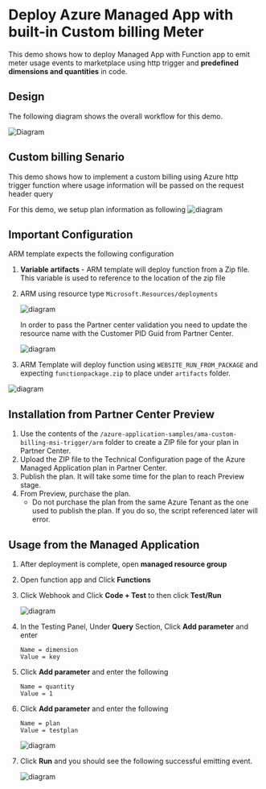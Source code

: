 # Deploy Azure Managed App with built-in Custom billing Meter

This demo shows how to deploy Managed App with Function app to emit meter usage events to marketplace using http trigger and  **predefined dimensions and quantities** in code.

## Design

The following diagram shows the overall workflow for this demo.

![Diagram](./images/Diagram.png)

## Custom billing Senario

This demo shows how to implement a custom billing using Azure http trigger function where usage information will be passed on the request header query

For this demo, we setup plan information as following
![diagram](./images/Diagram5.png)

## Important Configuration

ARM template expects the following configuration

1. **Variable artifacts** - ARM template will deploy function from a Zip file. This variable is used to reference to the location of the zip file
2. ARM using resource type `Microsoft.Resources/deployments`

    ![diagram](./images/Diagram2.png)

    In order to pass the Partner center validation you need to update the resource name with the Customer PID Guid from Partner Center.

    ![diagram](./images/Diagram3.png)

3. ARM Template will deploy function using `WEBSITE_RUN_FROM_PACKAGE` and expecting `functionpackage.zip` to place under `artifacts` folder.

![diagram](./images/Diagram4.png)

## Installation from Partner Center Preview

1. Use the contents of the `/azure-application-samples/ama-custom-billing-msi-trigger/arm` folder to create a ZIP file for your plan in Partner Center.
1. Upload the ZIP file to the Technical Configuration page of the Azure Managed Application plan in Partner Center.
1. Publish the plan. It will take some time for the plan to reach Preview stage.
1. From Preview, purchase the plan.
    - Do not purchase the plan from the same Azure Tenant as the one used to publish the plan. If you do so, the script referenced later will error.

## Usage from the Managed Application

1. After deployment is complete, open **managed resource group**
1. Open function app and Click **Functions**
1. Click Webhook  and Click **Code + Test** to then click **Test/Run**

    ![diagram](./images/Diagram7.png)

1. In the Testing Panel, Under **Query** Section, Click **Add parameter** and enter

    ```text
    Name = dimension
    Value = key
    ```

1. Click **Add parameter** and enter the following

    ```text
    Name = quantity
    Value = 1
    ```

1. Click **Add parameter** and enter the following

    ```text
    Name = plan
    Value = testplan
    ```
    
    ![diagram](./images/Diagram8.png)

1. Click **Run** and you should see the following successful emitting event.

    ![diagram](./images/Diagram9.png)
